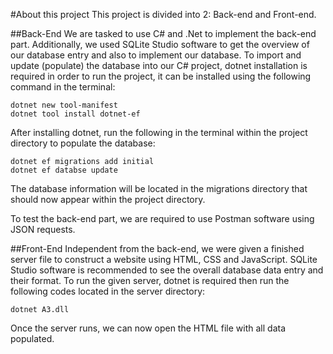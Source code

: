 #About this project
This project is divided into 2: Back-end and Front-end. 

##Back-End 
We are tasked to use C# and .Net to implement the back-end part. Additionally, we used SQLite Studio software to get the overview of our database entry and also to implement our database. To import and update (populate) the database into our C# project, dotnet installation is required in order to run the project, it can be installed using the following command in the terminal:
```
dotnet new tool-manifest
dotnet tool install dotnet-ef
```
After installing dotnet, run the following in the terminal within the project directory to populate the database:
```
dotnet ef migrations add initial
dotnet ef databse update
```
The database information will be located in the migrations directory that should now appear within the project directory.

To test the back-end part, we are required to use Postman software using JSON requests.

##Front-End
Independent from the back-end, we were given a finished server file to construct a website using HTML, CSS and JavaScript. SQLite Studio software is recommended to see the overall database data entry and their format. To run the given server, dotnet is required then run the following codes located in the server directory:
```
dotnet A3.dll
```
Once the server runs, we can now open the HTML file with all data populated.
